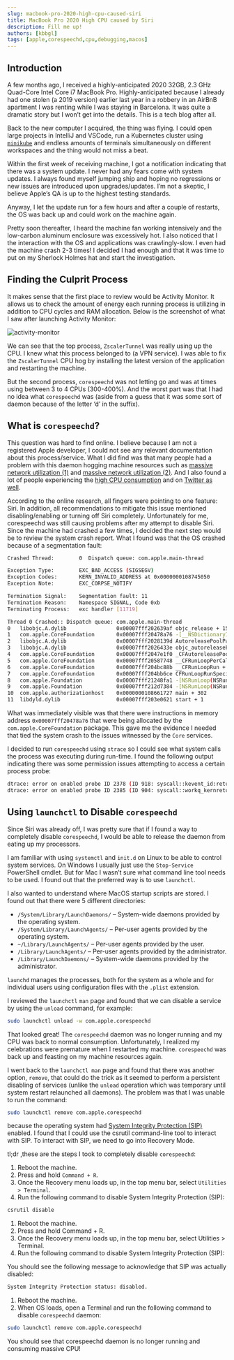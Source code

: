```yaml
---
slug: macbook-pro-2020-high-cpu-caused-siri
title: MacBook Pro 2020 High CPU caused by Siri
description: Fill me up!
authors: [kbbgl]
tags: [apple,corespeechd,cpu,debugging,macos]
---
```


## Introduction

A few months ago, I received a highly-anticipated 2020 32GB, 2.3 GHz Quad-Core Intel Core i7 MacBook Pro. Highly-anticipated because I already had one stolen (a 2019 version) earlier last year in a robbery in an AirBnB apartment I was renting while I was staying in Barcelona. It was quite a dramatic story but I won’t get into the details. This is a tech blog after all.

Back to the new computer I acquired, the thing was flying. I could open large projects in IntelliJ and VSCode, run a Kubernetes cluster using [`minikube`](https://minikube.sigs.k8s.io/docs/start/) and endless amounts of terminals simultaneously on different workspaces and the thing would not miss a beat.

Within the first week of receiving machine, I got a notification indicating that there was a system update. I never had any fears come with system updates. I always found myself jumping ship and hoping no regressions or new issues are introduced upon upgrades/updates. I’m not a skeptic, I believe Apple’s QA is up to the highest testing standards.

Anyway, I let the update run for a few hours and after a couple of restarts, the OS was back up and could work on the machine again.

Pretty soon thereafter, I heard the machine fan working intensively and the low-carbon aluminum enclosure was excessively hot. I also noticed that I the interaction with the OS and applications was crawlingly-slow. I even had the machine crash 2-3 times! I decided I had enough and that it was time to put on my Sherlock Holmes hat and start the investigation.

## Finding the Culprit Process

It makes sense that the first place to review would be Activity Monitor. It allows us to check the amount of energy each running process is utilizing in addition to CPU cycles and RAM allocation. Below is the screenshot of what I saw after launching Activity Monitor:

![activity-monitor](https://tilsupport.files.wordpress.com/2021/03/image.png)

We can see that the top process, `ZscalerTunnel` was really using up the CPU. I knew what this process belonged to (a VPN service). I was able to fix the `ZscalerTunnel` CPU hog by installing the latest version of the application and restarting the machine.

But the second process, `corespeechd` was not letting go and was at times using between 3 to 4 CPUs (300-400%). And the worst part was that I had no idea what `corespeechd` was (aside from a guess that it was some sort of daemon because of the letter ‘d’ in the suffix).

## What is `corespeechd`?

This question was hard to find online. I believe because I am not a registered Apple developer, I could not see any relevant documentation about this process/service. What I did find was that many people had a problem with this daemon hogging machine resources such as [massive network utilization (1)](https://discussions.apple.com/thread/8643914?page=2) and [massive network utilization (2)](https://discussions.apple.com/thread/250955260?page=2). And I also found a lot of people experiencing the [high CPU consumption](https://forums.macrumors.com/threads/cpu-usage-corespeechd.2158710/) and on [Twitter as well](https://twitter.com/alecmuffett/status/1089721018015539200?lang=en).

According to the online research, all fingers were pointing to one feature: Siri. In addition, all recommendations to mitigate this issue mentioned disabling/enabling or turning off Siri completely. Unfortunately for me, corespeechd was still causing problems after my attempt to disable Siri.
Since the machine had crashed a few times, I decided the next step would be to review the system crash report.
What I found was that the OS crashed because of a segmentation fault:

```bash
Crashed Thread:        0  Dispatch queue: com.apple.main-thread

Exception Type:        EXC_BAD_ACCESS (SIGSEGV)
Exception Codes:       KERN_INVALID_ADDRESS at 0x0000000108745050
Exception Note:        EXC_CORPSE_NOTIFY

Termination Signal:    Segmentation fault: 11
Termination Reason:    Namespace SIGNAL, Code 0xb
Terminating Process:   exc handler [11719]

Thread 0 Crashed:: Dispatch queue: com.apple.main-thread
0   libobjc.A.dylib                0x00007fff202639af objc_release + 15
1   com.apple.CoreFoundation       0x00007fff20478a76 -[__NSDictionaryI dealloc] + 146
2   libobjc.A.dylib                0x00007fff2028139d AutoreleasePoolPage::releaseUntil(objc_object**) + 167
3   libobjc.A.dylib                0x00007fff2026433e objc_autoreleasePoolPop + 161
4   com.apple.CoreFoundation       0x00007fff2047e1f0 _CFAutoreleasePoolPop + 22
5   com.apple.CoreFoundation       0x00007fff20587748 __CFRunLoopPerCalloutARPEnd + 41
6   com.apple.CoreFoundation       0x00007fff204bc88b __CFRunLoopRun + 2788
7   com.apple.CoreFoundation       0x00007fff204bb6ce CFRunLoopRunSpecific + 563
8   com.apple.Foundation           0x00007fff21248fa1 -[NSRunLoop(NSRunLoop) runMode:beforeDate:] + 212
9   com.apple.Foundation           0x00007fff212d7384 -[NSRunLoop(NSRunLoop) run] + 76
10  com.apple.authorizationhost    0x0000000108661727 main + 302
11  libdyld.dylib                  0x00007fff203e0621 start + 1
```

What was immediately visible was that there were instructions in memory address `0x00007fff20478a76` that were being allocated by the `com.apple.CoreFoundation` package. This gave me the evidence I needed that tied the system crash to the issues witnessed by the `Core` services.

I decided to run `corespeechd` using `strace` so I could see what system calls the process was executing during run-time. I found the following output indicating there was some permission issues attempting to access a certain process probe:

```bash
dtrace: error on enabled probe ID 2378 (ID 918: syscall::kevent_id:return): invalid user access in action #5 at DIF offset 0
dtrace: error on enabled probe ID 2385 (ID 904: syscall::workq_kernreturn:return): invalid user access in action #5 at DIF offset 0
```

## Using `launchctl` to Disable `corespeechd`

Since Siri was already off, I was pretty sure that if I found a way to completely disable `corespeechd`, I would be able to release the daemon from eating up my processors.

I am familiar with using `systemctl` and `init.d` on Linux to be able to control system services. On Windows I usually just use the `Stop-Service` PowerShell cmdlet. But for Mac I wasn’t sure what command line tool needs to be used. I found out that the preferred way is to use `launchctl`.

I also wanted to understand where MacOS startup scripts are stored. I found out that there were 5 different directories:

- `/System/Library/LaunchDaemons/` – System-wide daemons provided by the operating system.
- `/System/Library/LaunchAgents/` – Per-user agents provided by the operating system.
- `~/Library/LaunchAgents/` – Per-user agents provided by the user.
- `/Library/LaunchAgents/` – Per-user agents provided by the administrator.
- `/Library/LaunchDaemons/` – System-wide daemons provided by the administrator.

`launchd` manages the processes, both for the system as a whole and for individual users using configuration files with the `.plist` extension.

I reviewed the `launchctl` `man` page and found that we can disable a service by using the `unload` command, for example:

```bash
sudo launchctl unload -w com.apple.corespeechd
```

That looked great! The `corespeechd` daemon was no longer running and my CPU was back to normal consumption. Unfortunately, I realized my celebrations were premature when I restarted my machine. `corespeechd` was back up and feasting on my machine resources again.

I went back to the `launchctl man` page and found that there was another option, `remove`, that could do the trick as it seemed to perform a persistent disabling of services (unlike the `unload` operation which was temporary until system restart relaunched all daemons). The problem was that I was unable to run the command:

```bash
sudo launchctl remove com.apple.corespeechd
```

because the operating system had [System Integrity Protection (SIP)](https://support.apple.com/en-us/HT204899) enabled. I found that I could use the csrutil command-line tool to interact with SIP. To interact with SIP, we need to go into Recovery Mode.

tl;dr ,these are the steps I took to completely disable `corespeechd`:

1. Reboot the machine.
1. Press and hold `Command + R`.
1. Once the Recovery menu loads up, in the top menu bar, select `Utilities > Terminal`.
1. Run the following command to disable System Integrity Protection (SIP):

```bash
csrutil disable
```

1. Reboot the machine.
1. Press and hold Command + R.
1. Once the Recovery menu loads up, in the top menu bar, select Utilities > Terminal.
1. Run the following command to disable System Integrity Protection (SIP):

You should see the following message to acknowledge that SIP was actually disabled:

```bash
System Integrity Protection status: disabled.
```

1. Reboot the machine.
1. When OS loads, open a Terminal and run the following command to disable `corespeechd` daemon:

```bash
sudo launchctl remove com.apple.corespeechd
```

You should see that corespeechd daemon is no longer running and consuming massive CPU!
